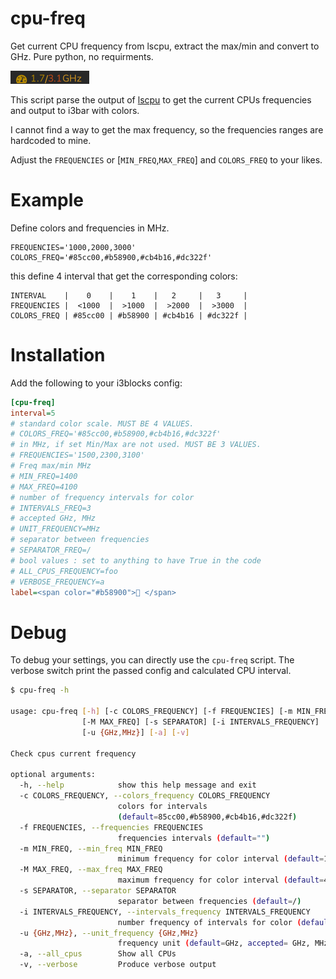 # cpu-freq

Get current CPU frequency from lscpu, extract the max/min and convert to GHz.
Pure python, no requirments. 

![Example screenshot](cpu-freq.png)

This script parse the output of [lscpu](https://www.man7.org/linux/man-pages/man1/lscpu.1.html) to get the current CPUs frequencies and output to i3bar with colors.

I cannot find a way to get the max frequency, so the frequencies ranges are hardcoded to mine.

Adjust the `FREQUENCIES` or [`MIN_FREQ`,`MAX_FREQ`] and `COLORS_FREQ` to your likes.

# Example 

Define colors and frequencies in MHz.

```
FREQUENCIES='1000,2000,3000'
COLORS_FREQ='#85cc00,#b58900,#cb4b16,#dc322f'

```

this define 4 interval that get the corresponding colors:

```
INTERVAL    |    0    |    1    |   2     |   3     |
FREQUENCIES |  <1000  |  >1000  |  >2000  |  >3000  |
COLORS_FREQ | #85cc00 | #b58900 | #cb4b16 | #dc322f |
```

# Installation

Add the following to your i3blocks config:

```ini
[cpu-freq]
interval=5
# standard color scale. MUST BE 4 VALUES.
# COLORS_FREQ='#85cc00,#b58900,#cb4b16,#dc322f'
# in MHz, if set Min/Max are not used. MUST BE 3 VALUES.
# FREQUENCIES='1500,2300,3100'
# Freq max/min MHz
# MIN_FREQ=1400
# MAX_FREQ=4100
# number of frequency intervals for color
# INTERVALS_FREQ=3
# accepted GHz, MHz
# UNIT_FREQUENCY=MHz
# separator between frequencies 
# SEPARATOR_FREQ=/
# bool values : set to anything to have True in the code
# ALL_CPUS_FREQUENCY=foo
# VERBOSE_FREQUENCY=a 
label=<span color="#b58900"> </span>
```

# Debug

To debug your settings, you can directly use the `cpu-freq` script.
The verbose switch print the passed config and calculated CPU interval. 

```bash
$ cpu-freq -h

usage: cpu-freq [-h] [-c COLORS_FREQUENCY] [-f FREQUENCIES] [-m MIN_FREQ]
                [-M MAX_FREQ] [-s SEPARATOR] [-i INTERVALS_FREQUENCY]
                [-u {GHz,MHz}] [-a] [-v]

Check cpus current frequency

optional arguments:
  -h, --help            show this help message and exit
  -c COLORS_FREQUENCY, --colors_frequency COLORS_FREQUENCY
                        colors for intervals
                        (default=85cc00,#b58900,#cb4b16,#dc322f)
  -f FREQUENCIES, --frequencies FREQUENCIES
                        frequencies intervals (default="")
  -m MIN_FREQ, --min_freq MIN_FREQ
                        minimum frequency for color interval (default=1.4)
  -M MAX_FREQ, --max_freq MAX_FREQ
                        maximum frequency for color interval (default=4.1)
  -s SEPARATOR, --separator SEPARATOR
                        separator between frequencies (default=/)
  -i INTERVALS_FREQUENCY, --intervals_frequency INTERVALS_FREQUENCY
                        number frequency of intervals for color (default=4)
  -u {GHz,MHz}, --unit_frequency {GHz,MHz}
                        frequency unit (default=GHz, accepted= GHz, MHz)
  -a, --all_cpus        Show all CPUs
  -v, --verbose         Produce verbose output
```
